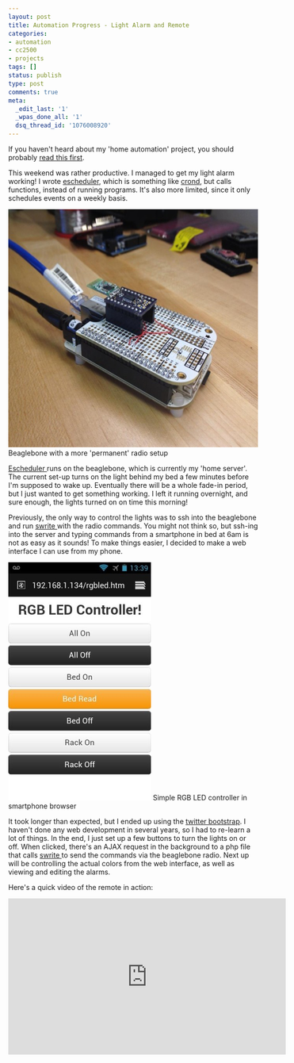 ```yaml
---
layout: post
title: Automation Progress - Light Alarm and Remote
categories:
- automation
- cc2500
- projects
tags: []
status: publish
type: post
comments: true
meta:
  _edit_last: '1'
  _wpas_done_all: '1'
  dsq_thread_id: '1076008920'
---
```

If you haven't heard about my 'home automation' project, you should probably <a title="Beginnings of Home(ok, apartment) Automation" href="http://alvarop.com/2013/02/beginnings-of-homeok-apartment-automation/">read this first</a>.

This weekend was rather productive. I managed to get my light alarm working! I wrote <a href="https://github.com/alvarop/pc/tree/master/projects/escheduler">escheduler</a>, which is something like <a href="http://en.wikipedia.org/wiki/Cron">crond</a>, but calls functions, instead of running programs. It's also more limited, since it only schedules events on a weekly basis.

<a href="/images/wp/65507_10100403377480335_1815842229_n.jpg"><img class="size-large wp-image-325" alt="Beaglebone with a more 'permanent' radio setup" src="/images/wp/65507_10100403377480335_1815842229_n-640x480.jpg" width="640" height="480" /></a> Beaglebone with a more 'permanent' radio setup

<a href="https://github.com/alvarop/pc/tree/master/projects/escheduler">Escheduler </a>runs on the beaglebone, which is currently my 'home server'. The current set-up turns on the light behind my bed a few minutes before I'm supposed to wake up. Eventually there will be a whole fade-in period, but I just wanted to get something working. I left it running overnight, and sure enough, the lights turned on on time this morning!

Previously, the only way to control the lights was to ssh into the beaglebone and run <a href="https://github.com/alvarop/pc/tree/master/projects/swrite">swrite </a>with the radio commands. You might not think so, but ssh-ing into the server and typing commands from a smartphone in bed at 6am is not as easy as it sounds! To make things easier, I decided to make a web interface I can use from my phone.

<a href="/images/wp/BCxhqsqCIAMK9pT.jpg"><img class="size-large wp-image-323" alt="Simple RGB LED controller in smartphone browser" src="/images/wp/BCxhqsqCIAMK9pT-288x480.jpg" width="288" height="480" /></a> Simple RGB LED controller in smartphone browser

It took longer than expected, but I ended up using the <a href="http://twitter.github.com/bootstrap/">twitter bootstrap</a>. I haven't done any web development in several years, so I had to re-learn a lot of things. In the end, I just set up a few buttons to turn the lights on or off. When clicked, there's an AJAX request in the background to a php file that calls <a href="https://github.com/alvarop/pc/tree/master/projects/swrite">swrite </a>to send the commands via the beaglebone radio. Next up will be controlling the actual colors from the web interface, as well as viewing and editing the alarms.

Here's a quick video of the remote in action:

<div align="center"><iframe src="http://www.youtube.com/embed/kFFxp2S3pJk" height="315" width="560" allowfullscreen="" frameborder="0"></iframe></div>
